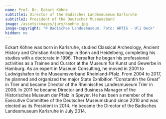 ```yaml
---
name: Prof. Dr. Eckart Köhne
subtitle1: Director of the Badisches Landesmuseum Karlsruhe
subtitle2: President of the Deutscher Museumsbund 
image: /assets/images/jury/koehne.jpg
image-copyright: "© Badisches Landesmuseum, Foto: ARTIS - Uli Deck"
hidden: no
---
```

Eckart Köhne was born in Karlsruhe, studied Classical Archeology, Ancient History and Christian Archeology in Bonn and Heidelberg, completing his studies with a doctorate in 1996. Thereafter he began his professional activities as a Trainee and Curator at the Museum für Kunst und Gewerbe in Hamburg. As an expert in Museum Consulting, he moved in 2001 to Ludwigshafen to the Museumsverband Rheinland-Pfalz. From 2004 to 2017, he planned and organized the major State Exhibition “Constantin the Great” in Trier and became Director of the Rheinisches Landesmuseum Trier in 2008. In 2011 he became Director and Business Manager of the Historisches Museum der Pfalz in Speyer. He has been a member of the Executive Committee of the Deutscher Museumsbund since 2010 and was elected as its President in 2014. He became the Director of the Badisches Landesmuseum Karlsruhe in July 2014.
